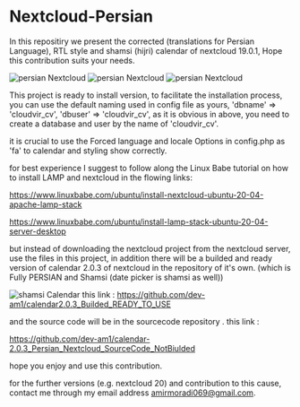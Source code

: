 # Nextcloud-Persian

In this repositiry we present the corrected (translations for Persian Language), RTL style and shamsi (hijri) calendar of nextcloud 19.0.1, Hope this contribution suits your needs.

![persian Nextcloud](https://github.com/dev-am1/Nextcloud-Persian/edit/master/1.png)
![persian Nextcloud](https://github.com/dev-am1/Nextcloud-Persian/edit/master/2.png)
![persian Nextcloud](https://github.com/dev-am1/Nextcloud-Persian/edit/master/3.png)


This project is ready to install version, 
to facilitate the installation process, 
you can use the default naming used in config file as yours,
'dbname' => 'cloudvir_cv',
'dbuser' => 'cloudvir_cv',
as it is obvious in above, you need to create a database and user by the name of 'cloudvir_cv'.

it is crucial to use the Forced language and locale Options in config.php as 'fa' to calendar and styling show correctly.

for best experience I suggest to follow along the Linux Babe tutorial on how to install LAMP and nextcloud in the flowing links:

https://www.linuxbabe.com/ubuntu/install-nextcloud-ubuntu-20-04-apache-lamp-stack

https://www.linuxbabe.com/ubuntu/install-lamp-stack-ubuntu-20-04-server-desktop

but instead of downloading the nextcloud project from the nextcloud server, use the files in this project, 
in addition there will be a builded and ready version of calendar 2.0.3 of nextcloud in the repository of it's own. (which is Fully PERSIAN and Shamsi (date picker is shamsi as well))

![shamsi Calendar](https://github.com/dev-am1/Nextcloud-Persian/edit/master/1c.png)
this link : 
https://github.com/dev-am1/calendar2.0.3_Builded_READY_TO_USE

and the source code will be in the sourcecode repository . 
this link : 

https://github.com/dev-am1/calendar-2.0.3_Persian_Nextcloud_SourceCode_NotBiulded

hope you enjoy and use this contribution. 

for the further versions (e.g. nextcloud 20) and contribution to this cause, contact me through my email address amirmoradi069@gmail.com.
